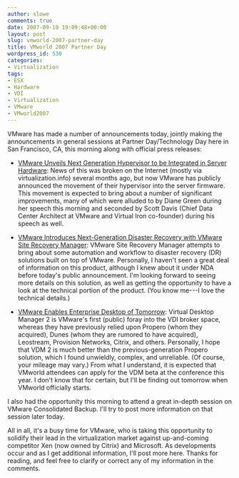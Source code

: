 ```yaml
---
author: slowe
comments: true
date: 2007-09-10 19:09:48+00:00
layout: post
slug: vmworld-2007-partner-day
title: VMworld 2007 Partner Day
wordpress_id: 530
categories:
- Virtualization
tags:
- ESX
- Hardware
- VDI
- Virtualization
- VMware
- VMworld2007
---
```


VMware has made a number of announcements today, jointly making the announcements in general sessions at Partner Day/Technology Day here in San Francisco, CA, this morning along with official press releases:

* [VMware Unveils Next Generation Hypervisor to be Integrated in Server Hardware](http://www.vmware.com/company/news/releases/esx3i.html): News of this was broken on the Internet (mostly via virtualization.info) several months ago, but now VMware has publicly announced the movement of their hypervisor into the server firmware. This movement is expected to bring about a number of significant improvements, many of which were alluded to by Diane Green during her speech this morning and seconded by Scott Davis (Chief Data Center Architect at VMware and Virtual Iron co-founder) during his speech as well.

* [VMware Introduces Next-Generation Disaster Recovery with VMware Site Recovery Manager](http://www.vmware.com/company/news/releases/srm.html): VMware Site Recovery Manager attempts to bring about some automation and workflow to disaster recovery (DR) solutions built on top of VMware. Personally, I haven't seen a great deal of information on this product, although I knew about it under NDA before today's public announcement. I'm looking forward to seeing more details on this solution, as well as getting the opportunity to have a look at the technical portion of the product. (You know me---I love the technical details.)

* [VMware Enables Enterprise Desktop of Tomorrow](http://www.vmware.com/company/news/releases/vdm.html): Virtual Desktop Manager 2 is VMware's first (public) foray into the VDI broker space, whereas they have previously relied upon Propero (whom they acquired), Dunes (whom they are rumored to have acquired), Leostream, Provision Networks, Citrix, and others. Personally, I hope that VDM 2 is much better than the previous-generation Propero solution, which I found unwieldly, complex, and unreliable. (Of course, your mileage may vary.) From what I understand, it is expected that VMworld attendees can apply for the VDM beta at the conference this year. I don't know that for certain, but I'll be finding out tomorrow when VMworld officially starts.

I also had the opportunity this morning to attend a great in-depth session on VMware Consolidated Backup. I'll try to post more information on that session later today.

All in all, it's a busy time for VMware, who is taking this opportunity to solidify their lead in the virtualization market against up-and-coming competitor Xen (now owned by Citrix) and Microsoft. As developments occur and as I get additional information, I'll post more here. Thanks for reading, and feel free to clarify or correct any of my information in the comments.
